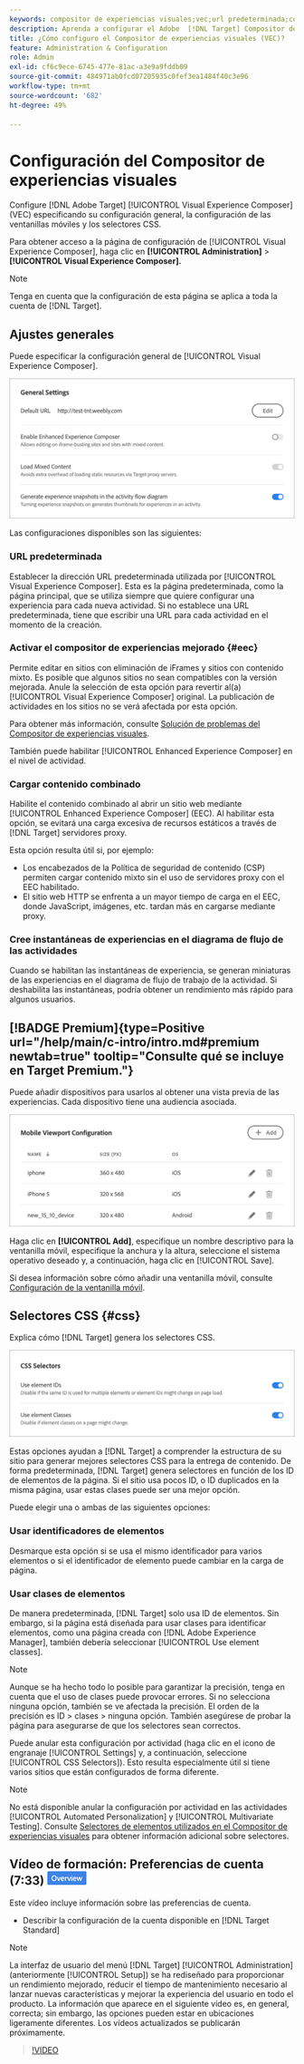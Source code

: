 ```yaml
---
keywords: compositor de experiencias visuales;vec;url predeterminada;compositor de experiencias mejorado;eec;contenido mixto;instantáneas de experiencias;ventanilla móvil;css;selectores css
description: Aprenda a configurar el Adobe  [!DNL Target] Compositor de experiencias visuales (VEC) especificando su configuración general, la configuración de las ventanillas móviles y los selectores CSS.
title: ¿Cómo configuro el Compositor de experiencias visuales (VEC)?
feature: Administration & Configuration
role: Admin
exl-id: cf6c9ece-6745-477e-81ac-a3e9a9fddb09
source-git-commit: 484971ab0fcd07205935c0fef3ea1484f40c3e96
workflow-type: tm+mt
source-wordcount: '682'
ht-degree: 49%

---
```


# Configuración del Compositor de experiencias visuales

Configure [!DNL Adobe Target] [!UICONTROL Visual Experience Composer] (VEC) especificando su configuración general, la configuración de las ventanillas móviles y los selectores CSS.

Para obtener acceso a la página de configuración de [!UICONTROL Visual Experience Composer], haga clic en **[!UICONTROL Administration]** > **[!UICONTROL Visual Experience Composer].**

>[!NOTE]
>
>Tenga en cuenta que la configuración de esta página se aplica a toda la cuenta de [!DNL Target].

## Ajustes generales

Puede especificar la configuración general de [!UICONTROL Visual Experience Composer].

![Sección de configuración general](/help/main/administrating-target/assets/general-settings.png)

Las configuraciones disponibles son las siguientes:

### URL predeterminada

Establecer la dirección URL predeterminada utilizada por [!UICONTROL Visual Experience Composer]. Esta es la página predeterminada, como la página principal, que se utiliza siempre que quiere configurar una experiencia para cada nueva actividad. Si no establece una URL predeterminada, tiene que escribir una URL para cada actividad en el momento de la creación.

### Activar el compositor de experiencias mejorado {#eec}

Permite editar en sitios con eliminación de iFrames y sitios con contenido mixto. Es posible que algunos sitios no sean compatibles con la versión mejorada. Anule la selección de esta opción para revertir al(a) [!UICONTROL Visual Experience Composer] original. La publicación de actividades en los sitios no se verá afectada por esta opción.

Para obtener más información, consulte [Solución de problemas del Compositor de experiencias visuales](/help/main/c-experiences/c-visual-experience-composer/r-troubleshoot-composer/troubleshoot-composer.md).

También puede habilitar [!UICONTROL Enhanced Experience Composer] en el nivel de actividad.

### Cargar contenido combinado

Habilite el contenido combinado al abrir un sitio web mediante [!UICONTROL Enhanced Experience Composer] (EEC). Al habilitar esta opción, se evitará una carga excesiva de recursos estáticos a través de [!DNL Target] servidores proxy.

Esta opción resulta útil si, por ejemplo:

* Los encabezados de la Política de seguridad de contenido (CSP) permiten cargar contenido mixto sin el uso de servidores proxy con el EEC habilitado.
* El sitio web HTTP se enfrenta a un mayor tiempo de carga en el EEC, donde JavaScript, imágenes, etc. tardan más en cargarse mediante proxy.

### Cree instantáneas de experiencias en el diagrama de flujo de las actividades

Cuando se habilitan las instantáneas de experiencia, se generan miniaturas de las experiencias en el diagrama de flujo de trabajo de la actividad. Si deshabilita las instantáneas, podría obtener un rendimiento más rápido para algunos usuarios.

## [!BADGE Premium]{type=Positive url="/help/main/c-intro/intro.md#premium newtab=true" tooltip="Consulte qué se incluye en Target Premium."}

Puede añadir dispositivos para usarlos al obtener una vista previa de las experiencias. Cada dispositivo tiene una audiencia asociada.

![Sección de configuración de ventanilla móvil](/help/main/administrating-target/assets/mobile-viewport-configuration.png)

Haga clic en **[!UICONTROL Add]**, especifique un nombre descriptivo para la ventanilla móvil, especifique la anchura y la altura, seleccione el sistema operativo deseado y, a continuación, haga clic en [!UICONTROL Save].

Si desea información sobre cómo añadir una ventanilla móvil, consulte [Configuración de la ventanilla móvil](/help/main/c-experiences/c-visual-experience-composer/mobile-viewports.md).

## Selectores CSS {#css}

Explica cómo [!DNL Target] genera los selectores CSS.

![Sección de selectores CSS](/help/main/administrating-target/assets/css-selectors.png)

Estas opciones ayudan a [!DNL Target] a comprender la estructura de su sitio para generar mejores selectores CSS para la entrega de contenido. De forma predeterminada, [!DNL Target] genera selectores en función de los ID de elementos de la página. Si el sitio usa pocos ID, o ID duplicados en la misma página, usar estas clases puede ser una mejor opción.

Puede elegir una o ambas de las siguientes opciones:

### Usar identificadores de elementos

Desmarque esta opción si se usa el mismo identificador para varios elementos o si el identificador de elemento puede cambiar en la carga de página.

### Usar clases de elementos

De manera predeterminada, [!DNL Target] solo usa ID de elementos. Sin embargo, si la página está diseñada para usar clases para identificar elementos, como una página creada con [!DNL Adobe Experience Manager], también debería seleccionar [!UICONTROL Use element classes].

>[!NOTE]
>
>Aunque se ha hecho todo lo posible para garantizar la precisión, tenga en cuenta que el uso de clases puede provocar errores. Si no selecciona ninguna opción, también se ve afectada la precisión. El orden de la precisión es ID > clases > ninguna opción. También asegúrese de probar la página para asegurarse de que los selectores sean correctos.

Puede anular esta configuración por actividad (haga clic en el icono de engranaje [!UICONTROL Settings] y, a continuación, seleccione [!UICONTROL CSS Selectors]). Esto resulta especialmente útil si tiene varios sitios que están configurados de forma diferente.

>[!NOTE]
>
>No está disponible anular la configuración por actividad en las actividades [!UICONTROL Automated Personalization] y [!UICONTROL Multivariate Testing].  Consulte [Selectores de elementos utilizados en el Compositor de experiencias visuales](/help/main/c-experiences/c-visual-experience-composer/vec-selectors.md) para obtener información adicional sobre selectores.

## Vídeo de formación: Preferencias de cuenta (7:33) ![Distintivo de información general](/help/main/assets/overview.png)

Este vídeo incluye información sobre las preferencias de cuenta.

* Describir la configuración de la cuenta disponible en [!DNL Target Standard]

>[!NOTE]
>
>La interfaz de usuario del menú [!DNL Target] [!UICONTROL Administration] (anteriormente [!UICONTROL Setup]) se ha rediseñado para proporcionar un rendimiento mejorado, reducir el tiempo de mantenimiento necesario al lanzar nuevas características y mejorar la experiencia del usuario en todo el producto. La información que aparece en el siguiente vídeo es, en general, correcta; sin embargo, las opciones pueden estar en ubicaciones ligeramente diferentes. Los vídeos actualizados se publicarán próximamente.

>[!VIDEO](https://video.tv.adobe.com/v/17379)
